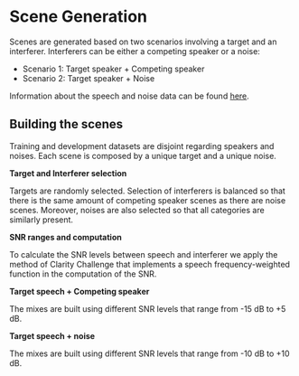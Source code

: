# Scene Generation

Scenes are generated based on two scenarios involving a target and an interferer. 
Interferers can be either a competing speaker or a noise:

* Scenario 1: Target speaker + Competing speaker
* Scenario 2: Target speaker + Noise

Information about the speech and noise data can be found [here](https://challenge.cogmhear.org/#/challenge-data/data-spec).

## Building the scenes

Training and development datasets are disjoint regarding speakers and noises. 
Each scene is composed by a unique target and a unique noise.

**Target and Interferer selection**

Targets are randomly selected. Selection of interferers is balanced so that there is the same amount of competing speaker scenes as there are noise scenes. Moreover, noises are also selected so that all categories are similarly present. 

**SNR ranges and computation**

To calculate the SNR levels between speech and interferer we apply the method of Clarity Challenge that implements a speech frequency-weighted function in the computation of the SNR. 

**Target speech + Competing speaker**

The mixes are built using different SNR levels that range from -15 dB to +5 dB. 

**Target speech + noise** 

The mixes are built using different SNR levels that range from -10 dB to +10 dB.



